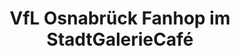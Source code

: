 ---
title: "VfL Osnabrück Fanhop im StadtGalerieCafé"
url: /osnabrueck/vfl-osnabrueck-fanhop-im-stadtgaleriecafe/
shop: Sport
---
